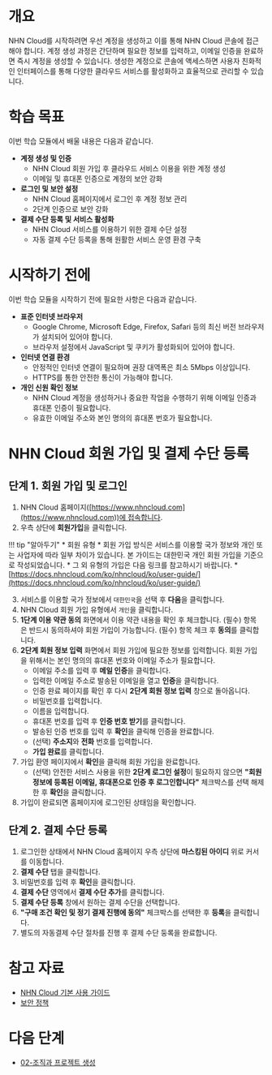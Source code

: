 # 개요

NHN Cloud를 시작하려면 우선 계정을 생성하고 이를 통해 NHN Cloud 콘솔에 접근해야 합니다. 계정 생성 과정은 간단하며 필요한 정보를 입력하고, 이메일 인증을 완료하면 즉시 계정을 생성할 수 있습니다. 생성한 계정으로 콘솔에 액세스하면 사용자 친화적인 인터페이스를 통해 다양한 클라우드 서비스를 활성화하고 효율적으로 관리할 수 있습니다.

# 학습 목표

이번 학습 모듈에서 배울 내용은 다음과 같습니다.

* **계정 생성 및 인증**
    * NHN Cloud 회원 가입 후 클라우드 서비스 이용을 위한 계정 생성
    * 이메일 및 휴대폰 인증으로 계정의 보안 강화
* **로그인 및 보안 설정**
    * NHN Cloud 홈페이지에서 로그인 후 계정 정보 관리
    * 2단계 인증으로 보안 강화
* **결제 수단 등록 및 서비스 활성화**
    * NHN Cloud 서비스를 이용하기 위한 결제 수단 설정
    * 자동 결제 수단 등록을 통해 원활한 서비스 운영 환경 구축

# 시작하기 전에

이번 학습 모듈을 시작하기 전에 필요한 사항은 다음과 같습니다.

* **표준 인터넷 브라우저**
    * Google Chrome, Microsoft Edge, Firefox, Safari 등의 최신 버전 브라우저가 설치되어 있어야 합니다.
    * 브라우저 설정에서 JavaScript 및 쿠키가 활성화되어 있어야 합니다.
* **인터넷 연결 환경**
    * 안정적인 인터넷 연결이 필요하며 권장 대역폭은 최소 5Mbps 이상입니다.
    * HTTPS를 통한 안전한 통신이 가능해야 합니다.
* **개인 신원 확인 정보**
    * NHN Cloud 계정을 생성하거나 중요한 작업을 수행하기 위해 이메일 인증과 휴대폰 인증이 필요합니다.
    * 유효한 이메일 주소와 본인 명의의 휴대폰 번호가 필요합니다.

# NHN Cloud 회원 가입 및 결제 수단 등록

## 단계 1. 회원 가입 및 로그인

1. NHN Cloud 홈페이지([https://www.nhncloud.com](https://www.nhncloud.com))에 접속합니다.
2. 우측 상단에 **회원가입**을 클릭합니다.

!!! tip "알아두기"
    * 회원 유형
        * 회원 가입 방식은 서비스를 이용할 국가 정보와 개인 또는 사업자에 따라 일부 차이가 있습니다. 본 가이드는 대한민국 개인 회원 가입을 기준으로 작성되었습니다.
        * 그 외 유형의 가입은 다음 링크를 참고하시기 바랍니다.
            * [https://docs.nhncloud.com/ko/nhncloud/ko/user-guide/](https://docs.nhncloud.com/ko/nhncloud/ko/user-guide/)

3. 서비스를 이용할 국가 정보에서 `대한민국`을 선택 후 **다음**을 클릭합니다.
4. NHN Cloud 회원 가입 유형에서 `개인`을 클릭합니다.
5. **1단계 이용 약관 동의** 화면에서 이용 약관 내용을 확인 후 체크합니다. (필수) 항목은 반드시 동의하셔야 회원 가입이 가능합니다. (필수) 항목 체크 후 **동의**를 클릭합니다.
6. **2단계 회원 정보 입력** 화면에서 회원 가입에 필요한 정보를 입력합니다. 회원 가입을 위해서는 본인 명의의 휴대폰 번호와 이메일 주소가 필요합니다.
    * 이메일 주소를 입력 후 **메일 인증**을 클릭합니다.
    * 입력한 이메일 주소로 발송된 이메일을 열고 **인증**을 클릭합니다.
    * 인증 완료 페이지를 확인 후 다시 **2단계 회원 정보 입력** 창으로 돌아옵니다.
    * 비밀번호를 입력합니다.
    * 이름을 입력합니다.
    * 휴대폰 번호를 입력 후 **인증 번호 받기**를 클릭합니다.
    * 발송된 인증 번호를 입력 후 **확인**을 클릭해 인증을 완료합니다.
    * (선택) **주소지**와 **전화** 번호를 입력합니다.
    * **가입 완료**를 클릭합니다.
7. 가입 환영 페이지에서 **확인**을 클릭해 회원 가입을 완료합니다.
    * (선택) 안전한 서비스 사용을 위한 **2단계 로그인 설정**이 필요하지 않으면 **"회원정보에 등록된 이메일, 휴대폰으로 인증 후 로그인합니다"** 체크박스를 선택 해제한 후 **확인**을 클릭합니다.
8. 가입이 완료되면 홈페이지에 로그인된 상태임을 확인합니다.

## 단계 2. 결제 수단 등록

1. 로그인한 상태에서 NHN Cloud 홈페이지 우측 상단에 **마스킹된 아이디** 위로 커서를 이동합니다.
2. **결제 수단** 탭을 클릭합니다.
3. 비밀번호를 입력 후 **확인**을 클릭합니다.
4. **결제 수단** 영역에서 **결제 수단 추가**를 클릭합니다.
5. **결제 수단 등록** 창에서 원하는 결제 수단을 선택합니다.
6. **"구매 조건 확인 및 정기 결제 진행에 동의"** 체크박스를 선택한 후 **등록**을 클릭합니다.
7. 별도의 자동결제 수단 절차를 진행 후 결제 수단 둥록을 완료합니다.

# 참고 자료

* [NHN Cloud 기본 사용 가이드](https://docs.nhncloud.com/ko/nhncloud/ko/user-guide/)
* [보안 정책](https://docs.nhncloud.com/ko/nhncloud/ko/security-policy/)

# 다음 단계

* [02-조직과 프로젝트 생성](dooray://1387695619080878080/pages/3959371013982919353 "publish")
